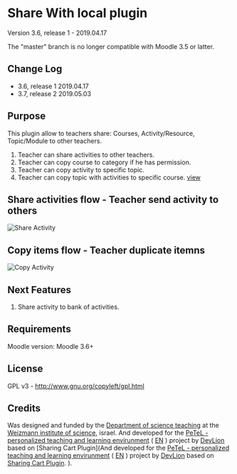 Share With local plugin
============

Version 3.6, release 1 - 2019.04.17

The "master" branch is no longer compatible with Moodle 3.5 or latter.

Change Log
----------
* 3.6, release 1    2019.04.17
* 3.7, release 2    2019.05.03

Purpose
-------

This plugin allow to teachers share: Courses, Activity/Resource, Topic/Module to other teachers.
1. Teacher can share activities to other teachers.
2. Teacher can copy course to category if he has permission.
3. Teacher can copy activity to specific topic.
4. Teacher can copy topic with activities to specific course.
[view](https://blog.devlion.co/moodle-local-share-with/)

Share activities flow - Teacher send activity to others
-------
![Share Activity](https://blog.devlion.co/wp-content/uploads/Share_with_plugin_-_Google_Slides-1568x919.png) 

Copy items flow - Teacher duplicate itemns
-------
![Copy Activity](https://blog.devlion.co/wp-content/uploads/Sharewith-Plugin-1.jpg) 


Next Features
------------

1. Share activity to bank of activities.

Requirements
------------
Moodle version:  Moodle 3.6+

License
-------

GPL v3 - http://www.gnu.org/copyleft/gpl.html

Credits
-------

Was designed and funded by the [Department of science teaching](https://stwww1.weizmann.ac.il/en/) at the [Weizmann institute of science](http://www.weizmann.ac.il/pages/), israel.
And developed for the [PeTeL - personalized teaching and learning envirunment](https://stwww1.weizmann.ac.il/petel/) ( [EN](https://stwww1.weizmann.ac.il/en/?page_id=1246) ) project by [DevLion](https://blog.devlion.co/moodle-filter-team-work-tutorial/) based on [Sharing Cart Plugin](And developed for the [PeTeL - personalized teaching and learning envirunment](https://stwww1.weizmann.ac.il/petel/) ( [EN](https://stwww1.weizmann.ac.il/en/?page_id=1246) ) project by [DevLion](https://blog.devlion.co/moodle-filter-team-work-tutorial/) based on [Sharing Cart Plugin]().
).
